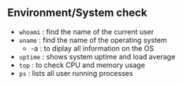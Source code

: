 ## Environment/System check
- `whoami` : find the name of the current user
- `uname` : find the name of the operating system
  - -a : to diplay all information on the OS
- `uptime` : shows system uptime and load average
- `top` : to check CPU and memory usage
- `ps` : lists all user running processes
